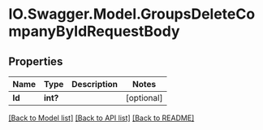 # IO.Swagger.Model.GroupsDeleteCompanyByIdRequestBody
## Properties

Name | Type | Description | Notes
------------ | ------------- | ------------- | -------------
**Id** | **int?** |  | [optional] 

[[Back to Model list]](../README.md#documentation-for-models) [[Back to API list]](../README.md#documentation-for-api-endpoints) [[Back to README]](../README.md)

